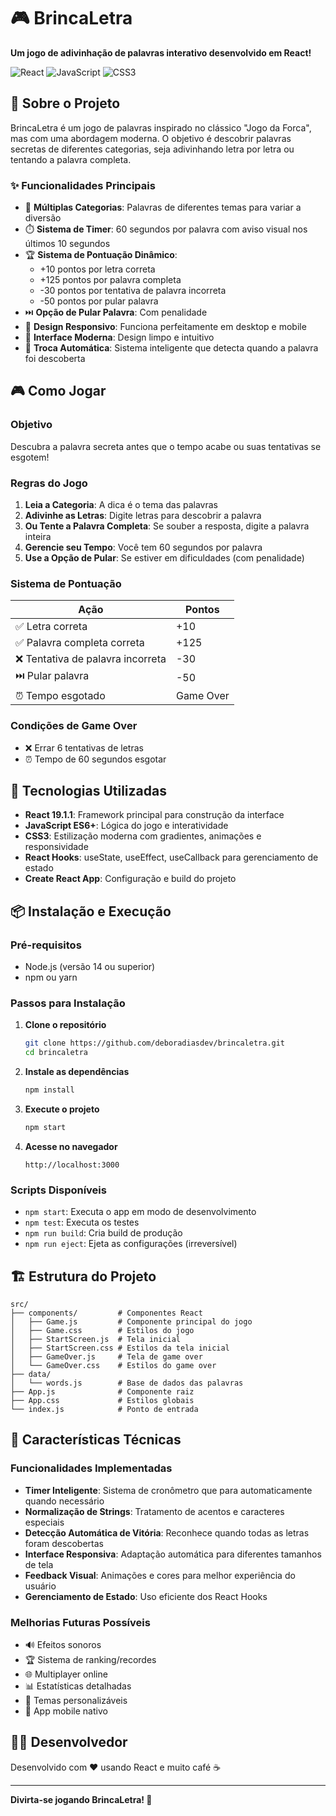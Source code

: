 # 🎮 BrincaLetra

**Um jogo de adivinhação de palavras interativo desenvolvido em React!**

![React](https://img.shields.io/badge/React-19.1.1-61DAFB?style=for-the-badge&logo=react&logoColor=white)
![JavaScript](https://img.shields.io/badge/JavaScript-ES6+-F7DF1E?style=for-the-badge&logo=javascript&logoColor=black)
![CSS3](https://img.shields.io/badge/CSS3-1572B6?style=for-the-badge&logo=css3&logoColor=white)

## 📖 Sobre o Projeto

BrincaLetra é um jogo de palavras inspirado no clássico "Jogo da Forca", mas com uma abordagem moderna. O objetivo é descobrir palavras secretas de diferentes categorias, seja adivinhando letra por letra ou tentando a palavra completa.

### ✨ Funcionalidades Principais

- 🎯 **Múltiplas Categorias**: Palavras de diferentes temas para variar a diversão
- ⏱️ **Sistema de Timer**: 60 segundos por palavra com aviso visual nos últimos 10 segundos
- 🏆 **Sistema de Pontuação Dinâmico**: 
  - +10 pontos por letra correta
  - +125 pontos por palavra completa
  - -30 pontos por tentativa de palavra incorreta
  - -50 pontos por pular palavra
- ⏭️ **Opção de Pular Palavra**: Com penalidade
- 📱 **Design Responsivo**: Funciona perfeitamente em desktop e mobile
- 🎨 **Interface Moderna**: Design limpo e intuitivo
- 🔄 **Troca Automática**: Sistema inteligente que detecta quando a palavra foi descoberta

## 🎮 Como Jogar

### Objetivo
Descubra a palavra secreta antes que o tempo acabe ou suas tentativas se esgotem!

### Regras do Jogo

1. **Leia a Categoria**: A dica é o tema das palavras
2. **Adivinhe as Letras**: Digite letras para descobrir a palavra
3. **Ou Tente a Palavra Completa**: Se souber a resposta, digite a palavra inteira
4. **Gerencie seu Tempo**: Você tem 60 segundos por palavra
5. **Use a Opção de Pular**: Se estiver em dificuldades (com penalidade)

### Sistema de Pontuação

| Ação | Pontos |
|------|--------|
| ✅ Letra correta | +10 |
| ✅ Palavra completa correta | +125 |
| ❌ Tentativa de palavra incorreta | -30 |
| ⏭️ Pular palavra | -50 |
| ⏰ Tempo esgotado | Game Over |

### Condições de Game Over

- ❌ Errar 6 tentativas de letras
- ⏰ Tempo de 60 segundos esgotar

## 🚀 Tecnologias Utilizadas

- **React 19.1.1**: Framework principal para construção da interface
- **JavaScript ES6+**: Lógica do jogo e interatividade
- **CSS3**: Estilização moderna com gradientes, animações e responsividade
- **React Hooks**: useState, useEffect, useCallback para gerenciamento de estado
- **Create React App**: Configuração e build do projeto

## 📦 Instalação e Execução

### Pré-requisitos

- Node.js (versão 14 ou superior)
- npm ou yarn

### Passos para Instalação

1. **Clone o repositório**
   ```bash
   git clone https://github.com/deboradiasdev/brincaletra.git
   cd brincaletra
   ```

2. **Instale as dependências**
   ```bash
   npm install
   ```

3. **Execute o projeto**
   ```bash
   npm start
   ```

4. **Acesse no navegador**
   ```
   http://localhost:3000
   ```

### Scripts Disponíveis

- `npm start`: Executa o app em modo de desenvolvimento
- `npm test`: Executa os testes
- `npm run build`: Cria build de produção
- `npm run eject`: Ejeta as configurações (irreversível)

## 🏗️ Estrutura do Projeto

```
src/
├── components/         # Componentes React
│   ├── Game.js         # Componente principal do jogo
│   ├── Game.css        # Estilos do jogo
│   ├── StartScreen.js  # Tela inicial
│   ├── StartScreen.css # Estilos da tela inicial
│   ├── GameOver.js     # Tela de game over
│   └── GameOver.css    # Estilos do game over
├── data/
│   └── words.js        # Base de dados das palavras
├── App.js              # Componente raiz
├── App.css             # Estilos globais
└── index.js            # Ponto de entrada
```

## 🎨 Características Técnicas

### Funcionalidades Implementadas

- **Timer Inteligente**: Sistema de cronômetro que para automaticamente quando necessário
- **Normalização de Strings**: Tratamento de acentos e caracteres especiais
- **Detecção Automática de Vitória**: Reconhece quando todas as letras foram descobertas
- **Interface Responsiva**: Adaptação automática para diferentes tamanhos de tela
- **Feedback Visual**: Animações e cores para melhor experiência do usuário
- **Gerenciamento de Estado**: Uso eficiente dos React Hooks

### Melhorias Futuras Possíveis

- 🔊 Efeitos sonoros
- 🏆 Sistema de ranking/recordes
- 🌐 Multiplayer online
- 📊 Estatísticas detalhadas
- 🎨 Temas personalizáveis
- 📱 App mobile nativo

## 👨‍💻 Desenvolvedor

Desenvolvido com ❤️ usando React e muito café ☕

---

**Divirta-se jogando BrincaLetra! 🎉**
